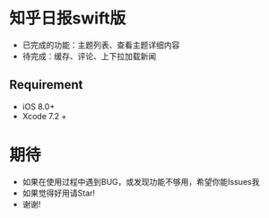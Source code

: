 # 知乎日报swift版

- 已完成的功能：主题列表、查看主题详细内容
- 待完成：缓存、评论、上下拉加载新闻
## Requirement

* iOS 8.0+ 
* Xcode 7.2 +


# 期待
- 如果在使用过程中遇到BUG，或发现功能不够用，希望你能Issues我
- 如果觉得好用请Star!
- 谢谢!
